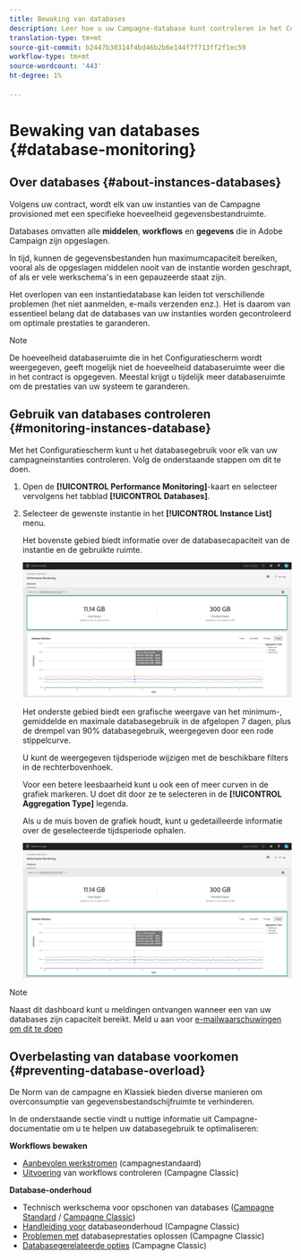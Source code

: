 ```yaml
---
title: Bewaking van databases
description: Leer hoe u uw Campagne-database kunt controleren in het Configuratiescherm
translation-type: tm+mt
source-git-commit: b2447b30314f4bd46b2b6e144f7f713ff2f1ec59
workflow-type: tm+mt
source-wordcount: '443'
ht-degree: 1%

---
```



# Bewaking van databases {#database-monitoring}

## Over databases {#about-instances-databases}

Volgens uw contract, wordt elk van uw instanties van de Campagne provisioned met een specifieke hoeveelheid gegevensbestandruimte.

Databases omvatten alle **middelen**, **workflows** en **gegevens** die in Adobe Campaign zijn opgeslagen.

In tijd, kunnen de gegevensbestanden hun maximumcapaciteit bereiken, vooral als de opgeslagen middelen nooit van de instantie worden geschrapt, of als er vele werkschema&#39;s in een gepauzeerde staat zijn.

Het overlopen van een instantiedatabase kan leiden tot verschillende problemen (het niet aanmelden, e-mails verzenden enz.). Het is daarom van essentieel belang dat de databases van uw instanties worden gecontroleerd om optimale prestaties te garanderen.

>[!NOTE]
>
>De hoeveelheid databaseruimte die in het Configuratiescherm wordt weergegeven, geeft mogelijk niet de hoeveelheid databaseruimte weer die in het contract is opgegeven. Meestal krijgt u tijdelijk meer databaseruimte om de prestaties van uw systeem te garanderen.

## Gebruik van databases controleren {#monitoring-instances-database}

Met het Configuratiescherm kunt u het databasegebruik voor elk van uw campagneinstanties controleren. Volg de onderstaande stappen om dit te doen.

1. Open de **[!UICONTROL Performance Monitoring]**-kaart en selecteer vervolgens het tabblad **[!UICONTROL Databases]**.

1. Selecteer de gewenste instantie in het **[!UICONTROL Instance List]** menu.

   Het bovenste gebied biedt informatie over de databasecapaciteit van de instantie en de gebruikte ruimte.

   ![](assets/databases_dashboard.png)

   Het onderste gebied biedt een grafische weergave van het minimum-, gemiddelde en maximale databasegebruik in de afgelopen 7 dagen, plus de drempel van 90% databasegebruik, weergegeven door een rode stippelcurve.

   U kunt de weergegeven tijdsperiode wijzigen met de beschikbare filters in de rechterbovenhoek.

   Voor een betere leesbaarheid kunt u ook een of meer curven in de grafiek markeren. U doet dit door ze te selecteren in de **[!UICONTROL Aggregation Type]** legenda.

   Als u de muis boven de grafiek houdt, kunt u gedetailleerde informatie over de geselecteerde tijdsperiode ophalen.

   ![](assets/databases_dashboard_detail.png)

>[!NOTE]
>
>Naast dit dashboard kunt u meldingen ontvangen wanneer een van uw databases zijn capaciteit bereikt. Meld u aan voor [e-mailwaarschuwingen om dit te doen](../../performance-monitoring/using/email-alerting.md)

## Overbelasting van database voorkomen {#preventing-database-overload}

De Norm van de campagne en Klassiek bieden diverse manieren om overconsumptie van gegevensbestandschijfruimte te verhinderen.

In de onderstaande sectie vindt u nuttige informatie uit Campagne-documentatie om u te helpen uw databasegebruik te optimaliseren:

**Workflows bewaken**

* [Aanbevolen werkstromen](https://docs.adobe.com/content/help/en/campaign-standard/using/managing-processes-and-data/workflow-general-operation/best-practices-workflows.html) (campagnestandaard)
* [Uitvoering](https://docs.adobe.com/help/en/campaign-classic/using/automating-with-workflows/monitoring-workflows/monitoring-workflow-execution.html) van workflows controleren (Campagne Classic)

**Database-onderhoud**

* Technisch werkschema voor opschonen van databases ([Campagne Standard](https://docs.adobe.com/help/en/campaign-standard/using/administrating/application-settings/technical-workflows.html#list-of-technical-workflows) / [Campagne Classic](https://docs.adobe.com/help/en/campaign-classic/using/monitoring-campaign-classic/data-processing/database-cleanup-workflow.html))
* [Handleiding voor](https://docs.adobe.com/content/help/en/campaign-classic/using/monitoring-campaign-classic/database-maintenance/recommendations.html) databaseonderhoud (Campagne Classic)
* [Problemen met](https://docs.adobe.com/content/help/en/campaign-classic/using/monitoring-campaign-classic/troubleshooting/database-performances.html) databaseprestaties oplossen (Campagne Classic)
* [Databasegerelateerde opties](https://docs.adobe.com/help/en/campaign-classic/using/installing-campaign-classic/appendices/configuring-campaign-options.html#database) (Campagne Classic)
